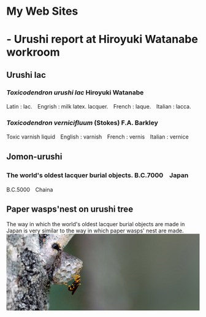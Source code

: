 
# My Web Sites

# - Urushi report at Hiroyuki Watanabe workroom

## Urushi lac

### ***Toxicodendron urushi lac*** Hiroyuki Watanabe

Latin : lac.　Engrish : milk latex. lacquer.　French : laque.　Italian : lacca.

### ***Toxicodendron vernicifluum***  (Stokes) F.A. Barkley

Toxic varnish liquid　English : varnish　French : vernis　Italian : vernice

## Jomon-urushi

### The world's oldest lacquer burial objects.  B.C.7000　Japan　　

B.C.5000　Chaina

## Paper wasps'nest on urushi tree

The way in which the world's oldest lacquer burial objects are made in Japan is very similar to the way in which paper wasps' nest are made.
![paper wasp](images/top/paper-wasp.png)
